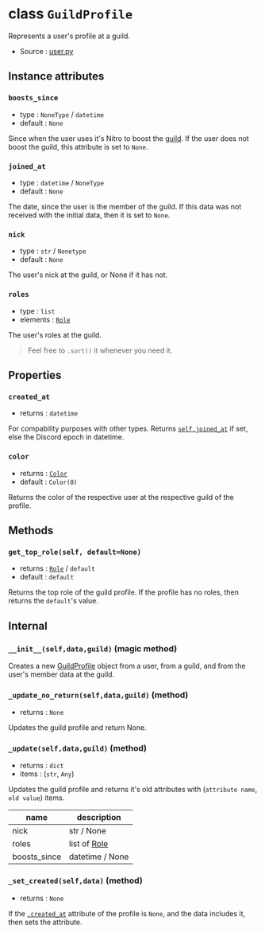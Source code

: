 # class `GuildProfile`

Represents a user's profile at a guild.

- Source : [user.py](https://github.com/HuyaneMatsu/hata/blob/master/hata/discord/user.py)

## Instance attributes

### `boosts_since`

- type : `NoneType` / `datetime`
- default : `None`

Since when the user uses it's Nitro to boost the [guild](Guild.md). If the user
does not boost the guild, this attribute is set to `None`.

### `joined_at`

- type : `datetime` / `NoneType`
- default : `None`

The date, since the user is the member of the guild. If this data was not
received with the initial data, then it is set to `None`.

### `nick`

- type : `str` / `Nonetype`
- default : `None`

The user's nick at the guild, or None if it has not.

### `roles`

- type : `list`
- elements : [`Role`](Role.md)

The user's roles at the guild.

> Feel free to `.sort()` it whenever you need it.

## Properties

### `created_at`

- returns : `datetime`

For compability purposes with other types. Returns
[`self.joined_at`](#joined_at) if set, else the Discord epoch in datetime.

### `color`

- returns : [`Color`](Color.md)
- default : `Color(0)`

Returns the color of the respective user at the respective guild of the
profile.

## Methods

### `get_top_role(self, default=None)`

- returns : [`Role`](Role.md) / `default`
- default : `default`

Returns the top role of the guild profile. If the profile has no roles, then
returns the `default`'s value.

## Internal

### `__init__(self,data,guild)` (magic method)

Creates a new [GuildProfile](GuildProfile.md) object from a user, from a guild,
and from the user's member data at the guild.

### `_update_no_return(self,data,guild)` (method)

- returns : `None`

Updates the guild profile and return None.

### `_update(self,data,guild)` (method)

- returns : `dict`
- items : (`str`, `Any`)

Updates the guild profile and returns it's old attributes with
(`attribute name`, `old value`) items.

| name                      | description               |
|---------------------------|---------------------------|
| nick                      | str / None                |
| roles                     | list of [Role](Role.md)   |
| boosts_since              | datetime / None           |

### `_set_created(self,data)` (method)

- returns : `None`

If the [`.created_at`](#created_at) attribute of the profile is `None`, and the
data includes it, then sets the attribute.


